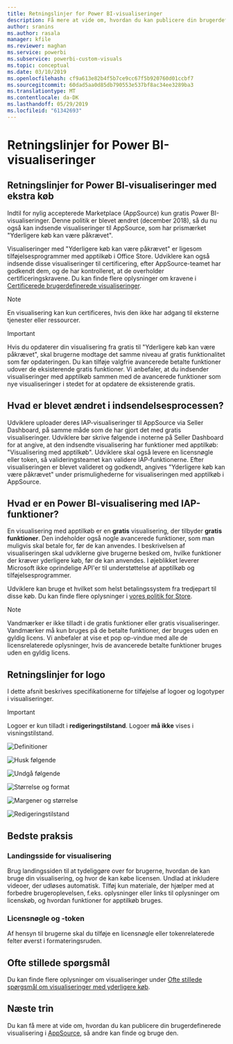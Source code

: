 ```yaml
---
title: Retningslinjer for Power BI-visualiseringer
description: Få mere at vide om, hvordan du kan publicere din brugerdefinerede visualisering i AppSource, så andre kan finde, købe og bruge den.
author: sranins
ms.author: rasala
manager: kfile
ms.reviewer: maghan
ms.service: powerbi
ms.subservice: powerbi-custom-visuals
ms.topic: conceptual
ms.date: 03/10/2019
ms.openlocfilehash: cf9a613e82b4f5b7ce9cc67f5b920760d01ccbf7
ms.sourcegitcommit: 60dad5aa0d85db790553e537bf8ac34ee3289ba3
ms.translationtype: MT
ms.contentlocale: da-DK
ms.lasthandoff: 05/29/2019
ms.locfileid: "61342693"
---
```

# <a name="guidelines-for-power-bi-visuals"></a>Retningslinjer for Power BI-visualiseringer

## <a name="guidelines-for-power-bi-visuals-with-additional-purchases"></a>Retningslinjer for Power BI-visualiseringer med ekstra køb

Indtil for nylig accepterede Marketplace (AppSource) kun gratis Power BI-visualiseringer. Denne politik er blevet ændret (december 2018), så du nu også kan indsende visualiseringer til AppSource, som har prismærket "Yderligere køb kan være påkrævet". 

Visualiseringer med "Yderligere køb kan være påkrævet" er ligesom tilføjelsesprogrammer med apptilkøb i Office Store. Udviklere kan også indsende disse visualiseringer til certificering, efter AppSource-teamet har godkendt dem, og de har kontrolleret, at de overholder certificeringskravene. Du kan finde flere oplysninger om kravene i [Certificerede brugerdefinerede visualiseringer](../power-bi-custom-visuals-certified.md).

> [!NOTE]
> En visualisering kan kun certificeres, hvis den ikke har adgang til eksterne tjenester eller ressourcer.

>[!IMPORTANT]  
> Hvis du opdaterer din visualisering fra gratis til "Yderligere køb kan være påkrævet", skal brugerne modtage det samme niveau af gratis funktionalitet som før opdateringen. Du kan tilføje valgfrie avancerede betalte funktioner udover de eksisterende gratis funktioner. Vi anbefaler, at du indsender visualiseringer med apptilkøb sammen med de avancerede funktioner som nye visualiseringer i stedet for at opdatere de eksisterende gratis.

## <a name="what-changed-in-the-submission-process"></a>Hvad er blevet ændret i indsendelsesprocessen?

Udviklere uploader deres IAP-visualiseringer til AppSource via Seller Dashboard, på samme måde som de har gjort det med gratis visualiseringer. Udviklere bør skrive følgende i noterne på Seller Dashboard for at angive, at den indsendte visualisering har funktioner med apptilkøb: "Visualisering med apptilkøb". Udviklere skal også levere en licensnøgle eller token, så valideringsteamet kan validere IAP-funktionerne. Efter visualiseringen er blevet valideret og godkendt, angives "Yderligere køb kan være påkrævet" under prismulighederne for visualiseringen med apptilkøb i AppSource.

## <a name="what-is-a-power-bi-visual-with-iap-features"></a>Hvad er en Power BI-visualisering med IAP-funktioner?

En visualisering med apptilkøb er en **gratis** visualisering, der tilbyder **gratis funktioner**. Den indeholder også nogle avancerede funktioner, som man muligvis skal betale for, før de kan anvendes. I beskrivelsen af visualiseringen skal udviklerne give brugerne besked om, hvilke funktioner der kræver yderligere køb, før de kan anvendes. I øjeblikket leverer Microsoft ikke oprindelige API'er til understøttelse af apptilkøb og tilføjelsesprogrammer.

Udviklere kan bruge et hvilket som helst betalingssystem fra tredjepart til disse køb. Du kan finde flere oplysninger i [vores politik for Store](https://docs.microsoft.com/office/dev/store/validation-policies#2-apps-or-add-ins-can-display-certain-ads).

> [!NOTE]
> Vandmærker er ikke tilladt i de gratis funktioner eller gratis visualiseringer. Vandmærker må kun bruges på de betalte funktioner, der bruges uden en gyldig licens. Vi anbefaler at vise et pop op-vindue med alle de licensrelaterede oplysninger, hvis de avancerede betalte funktioner bruges uden en gyldig licens.  

## <a name="logo-guidelines"></a>Retningslinjer for logo

I dette afsnit beskrives specifikationerne for tilføjelse af logoer og logotyper i visualiseringer.

> [!IMPORTANT]
> Logoer er kun tilladt i **redigeringstilstand**. Logoer **må ikke** vises i visningstilstand.

![Definitioner](media/guidelines-powerbi-visuals/definitions.png)

![Husk følgende](media/guidelines-powerbi-visuals/things-to-keep-in-mind.png)

![Undgå følgende](media/guidelines-powerbi-visuals/things-to-avoid.png)

![Størrelse og format](media/guidelines-powerbi-visuals/size-and-format.png)

![Margener og størrelse](media/guidelines-powerbi-visuals/margins-and-sizes.png)

![Redigeringstilstand](media/guidelines-powerbi-visuals/logos-in-edit-mode.png)

## <a name="best-practices"></a>Bedste praksis

### <a name="visual-landing-page"></a>Landingsside for visualisering

Brug landingssiden til at tydeliggøre over for brugerne, hvordan de kan bruge din visualisering, og hvor de kan købe licensen. Undlad at inkludere videoer, der udløses automatisk. Tilføj kun materiale, der hjælper med at forbedre brugeroplevelsen, f.eks. oplysninger eller links til oplysninger om licenskøb, og hvordan funktioner for apptilkøb bruges.

### <a name="license-key-and-token"></a>Licensnøgle og -token

Af hensyn til brugerne skal du tilføje en licensnøgle eller tokenrelaterede felter øverst i formateringsruden.

## <a name="faq"></a>Ofte stillede spørgsmål

Du kan finde flere oplysninger om visualiseringer under [Ofte stillede spørgsmål om visualiseringer med yderligere køb](https://docs.microsoft.com/power-bi/power-bi-custom-visuals-faq#visuals-with-additional-purchases).

## <a name="next-steps"></a>Næste trin

Du kan få mere at vide om, hvordan du kan publicere din brugerdefinerede visualisering i [AppSource](office-store.md), så andre kan finde og bruge den.
